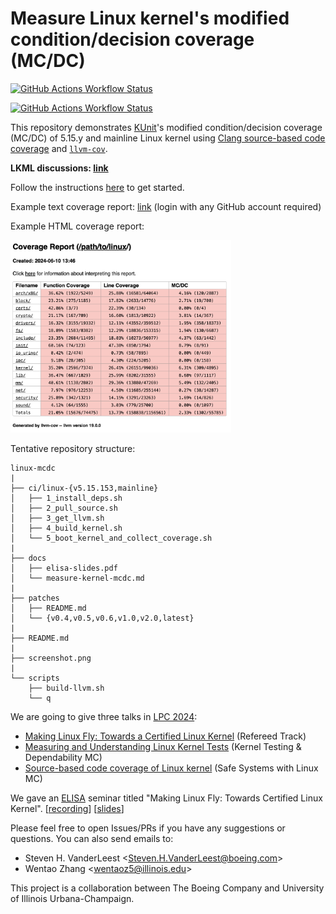 # Measure Linux kernel's modified condition/decision coverage (MC/DC)

[![GitHub Actions Workflow Status](https://img.shields.io/github/actions/workflow/status/xlab-uiuc/linux-mcdc/llvm-trunk-linux-mainline.yml?label=LLVM%20trunk%2BLinux%20mainline)](https://github.com/xlab-uiuc/linux-mcdc/actions/workflows/llvm-trunk-linux-mainline.yml)

[![GitHub Actions Workflow Status](https://img.shields.io/github/actions/workflow/status/xlab-uiuc/linux-mcdc/llvm-trunk-linux-v5.15.153.yml?label=LLVM%20trunk%2BLinux%20v5.15.153)](https://github.com/xlab-uiuc/linux-mcdc/actions/workflows/llvm-trunk-linux-v5.15.153.yml)

This repository demonstrates [KUnit](https://docs.kernel.org/dev-tools/kunit/index.html)'s
modified condition/decision coverage (MC/DC) of 5.15.y and mainline Linux kernel
using [Clang source-based code coverage](https://clang.llvm.org/docs/SourceBasedCodeCoverage.html)
and [`llvm-cov`](https://llvm.org/docs/CommandGuide/llvm-cov.html).

<!--
Primary
development of the kernel patch set is being performed in the [xlab-uiuc/llvm-cov](https://github.com/xlab-uiuc/linux-cov)
project.
-->

**LKML discussions: [link](https://lore.kernel.org/lkml/20240824230641.385839-1-wentaoz5@illinois.edu/)**

Follow the instructions [here](docs/measure-kernel-mcdc.md) to get started.

Example text coverage report: [link](https://github.com/xlab-uiuc/linux-mcdc/actions/runs/10013137034/job/27681036852#step:8:7) (login with any GitHub account required)

Example HTML coverage report:

<img src="screenshot.png" width="70%">

Tentative repository structure:

```text
linux-mcdc
|
├── ci/linux-{v5.15.153,mainline}
│   ├── 1_install_deps.sh
│   ├── 2_pull_source.sh
│   ├── 3_get_llvm.sh
│   ├── 4_build_kernel.sh
│   └── 5_boot_kernel_and_collect_coverage.sh
|
├── docs
│   ├── elisa-slides.pdf
│   └── measure-kernel-mcdc.md
|
├── patches
│   ├── README.md
│   └── {v0.4,v0.5,v0.6,v1.0,v2.0,latest}
|
├── README.md
|
├── screenshot.png
|
└── scripts
    ├── build-llvm.sh
    └── q
```

We are going to give three talks in [LPC 2024](https://lpc.events/event/18/page/224-lpc-2024-overview):

- [Making Linux Fly: Towards a Certified Linux Kernel](https://lpc.events/event/18/contributions/1718/) (Refereed Track)
- [Measuring and Understanding Linux Kernel Tests](https://lpc.events/event/18/contributions/1793/) (Kernel Testing & Dependability MC)
- [Source-based code coverage of Linux kernel](https://lpc.events/event/18/contributions/1895/) (Safe Systems with Linux MC)

We gave an [ELISA](https://elisa.tech/) seminar titled "Making Linux Fly: Towards Certified Linux
Kernel".
[[recording](https://elisa.tech/blog/2024/05/28/making-linux-fly-towards-certified-linux-kernel/)]
[[slides](./docs/elisa-slides.pdf)]

Please feel free to open Issues/PRs if you have any suggestions or questions.
You can also send emails to:

- Steven H. VanderLeest \<Steven.H.VanderLeest@boeing.com\>
- Wentao Zhang \<wentaoz5@illinois.edu\>

This project is a collaboration between The Boeing Company and University of
Illinois Urbana-Champaign.
